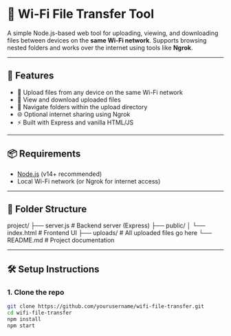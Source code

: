# 📁 Wi-Fi File Transfer Tool

A simple Node.js-based web tool for uploading, viewing, and downloading files between devices on the **same Wi-Fi network**. Supports browsing nested folders and works over the internet using tools like **Ngrok**.

---

## 🚀 Features

- 🔼 Upload files from any device on the same Wi-Fi network
- 📄 View and download uploaded files
- 📂 Navigate folders within the upload directory
- 🌐 Optional internet sharing using Ngrok
- ⚡ Built with Express and vanilla HTML/JS

---

## 📦 Requirements

- [Node.js](https://nodejs.org/) (v14+ recommended)
- Local Wi-Fi network (or Ngrok for internet access)

---

## 📁 Folder Structure

project/
├── server.js # Backend server (Express)
├── public/
│ └── index.html # Frontend UI
├── uploads/ # All uploaded files go here
└── README.md # Project documentation


----

## 🛠️ Setup Instructions

### 1. Clone the repo

```bash
git clone https://github.com/yourusername/wifi-file-transfer.git
cd wifi-file-transfer
npm install
npm start